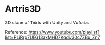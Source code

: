 # Artris3D

3D clone of Tetris with Unity and Vuforia.

Reference: https://www.youtube.com/playlist?list=PLiRrp7UEG13axMHD7Kqdiy30c7ZBu_Zn7
